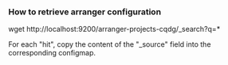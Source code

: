 ### How to retrieve arranger configuration

wget http://localhost:9200/arranger-projects-cqdg/_search?q=*

For each "hit", copy the content of the "_source" field into the corresponding configmap. 